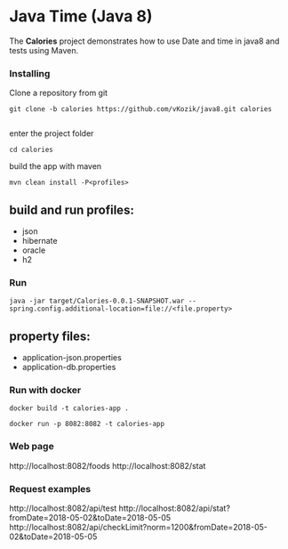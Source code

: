 # Java Time (Java 8)


The **Calories** project demonstrates how to use Date and time in java8
and tests using Maven. 

### Installing

Clone a repository from git

```
git clone -b calories https://github.com/vKozik/java8.git calories
                                            
```

enter the project folder
```
cd calories
```

build the app with maven
```
mvn clean install -P<profiles>
```
## build and run profiles:
*  json  
*  hibernate 
*  oracle
*  h2


### Run 

```
java -jar target/Calories-0.0.1-SNAPSHOT.war --spring.config.additional-location=file://<file.property>
```
## property files: 
*  application-json.properties   
*  application-db.properties 


### Run with docker

```
docker build -t calories-app .

docker run -p 8082:8082 -t calories-app
```

### Web page

http://localhost:8082/foods
http://localhost:8082/stat

### Request examples

http://localhost:8082/api/test
http://localhost:8082/api/stat?fromDate=2018-05-02&toDate=2018-05-05
http://localhost:8082/api/checkLimit?norm=1200&fromDate=2018-05-02&toDate=2018-05-05


